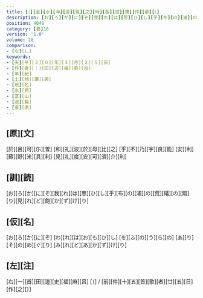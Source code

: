 ```yaml
---
title: [（][至][水][海][遊][覧][之][時][各][述][懐][作][歌][）]
description: [お][ろ][か][に][ぞ][我][れ][は][思][ひ][し][乎][布][の][浦][の][荒][礒][の][廻][り][見][れ][ど][飽][か][ず][け][り]
position: 4049
category: [巻]18
version: '1.0'
volume: 18
comparison:
- [な][し]
keywords:
- [天][平][２][０][年][３][月][２][５][日]
- [作][者][：][田][辺][福][麻][呂]
- [年][紀]
- [土][地][讃][美]
- [地][名]
- [氷][見]
- [富][山]
- [遊][覧]
- [宴][席]
---
```


## [原][文]

[於][呂][可][尓][曽] [和][礼][波][於][母][比][之] [乎][不][乃][宇][良][能] [安][利][蘇][野][米][具][利] [見][礼][度][安][可][須][介][利]

## [訓][読]

[お][ろ][か][に][ぞ][我][れ][は][思][ひ][し][乎][布][の][浦][の][荒][礒][の][廻][り][見][れ][ど][飽][か][ず][け][り]

## [仮][名]

[お][ろ][か][に][ぞ] [わ][れ][は][お][も][ひ][し] [を][ふ][の][う][ら][の] [あ][り][そ][の][め][ぐ][り] [み][れ][ど][あ][か][ず][け][り]

## [左][注]

[右][一][首][田][邊][史][福][麻][呂] [（] / [前][件][十][五][首][歌][者][廿][五][日][作][之][）]
